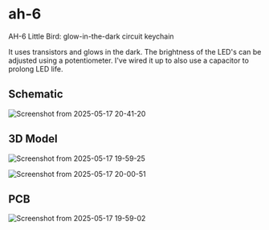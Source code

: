 # ah-6
AH-6 Little Bird: glow-in-the-dark circuit keychain

It uses transistors and glows in the dark. The brightness of the LED's can be adjusted using a potentiometer. I've wired it up to also use a capacitor to prolong LED life.

## Schematic

![Screenshot from 2025-05-17 20-41-20](https://github.com/user-attachments/assets/726a5d01-0ce1-44ac-b176-b28d0236a6fb)

## 3D Model

![Screenshot from 2025-05-17 19-59-25](https://github.com/user-attachments/assets/1f622170-3ef0-444c-a553-c4dd3f8ce379)

![Screenshot from 2025-05-17 20-00-51](https://github.com/user-attachments/assets/0031a535-9a80-415b-b1bd-a4eeb39c7248)

## PCB

![Screenshot from 2025-05-17 19-59-02](https://github.com/user-attachments/assets/0319fa28-83a9-4e77-ab04-260790aff3a9)

